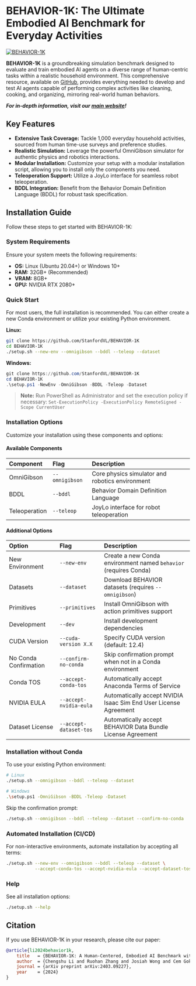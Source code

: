 # BEHAVIOR-1K: The Ultimate Embodied AI Benchmark for Everyday Activities

[![BEHAVIOR-1K](./docs/assets/readme_splash_logo.png)](https://github.com/StanfordVL/BEHAVIOR-1K)

**BEHAVIOR-1K** is a groundbreaking simulation benchmark designed to evaluate and train embodied AI agents on a diverse range of human-centric tasks within a realistic household environment. This comprehensive resource, available on [GitHub](https://github.com/StanfordVL/BEHAVIOR-1K), provides everything needed to develop and test AI agents capable of performing complex activities like cleaning, cooking, and organizing, mirroring real-world human behaviors.

***For in-depth information, visit our [main website](https://behavior.stanford.edu/)!***

## Key Features

*   **Extensive Task Coverage:** Tackle 1,000 everyday household activities, sourced from human time-use surveys and preference studies.
*   **Realistic Simulation:** Leverage the powerful OmniGibson simulator for authentic physics and robotics interactions.
*   **Modular Installation:** Customize your setup with a modular installation script, allowing you to install only the components you need.
*   **Teleoperation Support:** Utilize a JoyLo interface for seamless robot teleoperation.
*   **BDDL Integration:** Benefit from the Behavior Domain Definition Language (BDDL) for robust task specification.

## Installation Guide

Follow these steps to get started with BEHAVIOR-1K:

### System Requirements

Ensure your system meets the following requirements:

*   **OS:** Linux (Ubuntu 20.04+) or Windows 10+
*   **RAM:** 32GB+ (Recommended)
*   **VRAM:** 8GB+
*   **GPU:** NVIDIA RTX 2080+

### Quick Start

For most users, the full installation is recommended. You can either create a new Conda environment or utilize your existing Python environment.

**Linux:**

```bash
git clone https://github.com/StanfordVL/BEHAVIOR-1K
cd BEHAVIOR-1K
./setup.sh --new-env --omnigibson --bddl --teleop --dataset
```

**Windows:**

```powershell
git clone https://github.com/StanfordVL/BEHAVIOR-1K
cd BEHAVIOR-1K
.\setup.ps1 -NewEnv -OmniGibson -BDDL -Teleop -Dataset
```

> **Note:** Run PowerShell as Administrator and set the execution policy if necessary: `Set-ExecutionPolicy -ExecutionPolicy RemoteSigned -Scope CurrentUser`

### Installation Options

Customize your installation using these components and options:

#### Available Components

| Component        | Flag             | Description                                  |
| :--------------- | :--------------- | :------------------------------------------- |
| OmniGibson       | `--omnigibson`   | Core physics simulator and robotics environment |
| BDDL             | `--bddl`         | Behavior Domain Definition Language        |
| Teleoperation    | `--teleop`       | JoyLo interface for robot teleoperation      |

#### Additional Options

| Option                     | Flag                      | Description                                                                     |
| :------------------------- | :------------------------ | :------------------------------------------------------------------------------ |
| New Environment            | `--new-env`               | Create a new Conda environment named `behavior` (requires Conda)                  |
| Datasets                   | `--dataset`               | Download BEHAVIOR datasets (requires `--omnigibson`)                             |
| Primitives                 | `--primitives`            | Install OmniGibson with action primitives support                               |
| Development                | `--dev`                   | Install development dependencies                                                |
| CUDA Version               | `--cuda-version X.X`      | Specify CUDA version (default: 12.4)                                             |
| No Conda Confirmation      | `--confirm-no-conda`      | Skip confirmation prompt when not in a Conda environment                         |
| Conda TOS                  | `--accept-conda-tos`      | Automatically accept Anaconda Terms of Service                                    |
| NVIDIA EULA                | `--accept-nvidia-eula`    | Automatically accept NVIDIA Isaac Sim End User License Agreement                  |
| Dataset License            | `--accept-dataset-tos`    | Automatically accept BEHAVIOR Data Bundle License Agreement                       |

### Installation without Conda

To use your existing Python environment:

```bash
# Linux
./setup.sh --omnigibson --bddl --teleop --dataset

# Windows
.\setup.ps1 -OmniGibson -BDDL -Teleop -Dataset
```

Skip the confirmation prompt:

```bash
./setup.sh --omnigibson --bddl --teleop --dataset --confirm-no-conda
```

### Automated Installation (CI/CD)

For non-interactive environments, automate installation by accepting all terms:

```bash
./setup.sh --new-env --omnigibson --bddl --teleop --dataset \
           --accept-conda-tos --accept-nvidia-eula --accept-dataset-tos
```

### Help

See all installation options:

```bash
./setup.sh --help
```

## Citation

If you use BEHAVIOR-1K in your research, please cite our paper:

```bibtex
@article{li2024behavior1k,
    title   = {BEHAVIOR-1K: A Human-Centered, Embodied AI Benchmark with 1,000 Everyday Activities and Realistic Simulation},
    author  = {Chengshu Li and Ruohan Zhang and Josiah Wong and Cem Gokmen and Sanjana Srivastava and Roberto Martín-Martín and Chen Wang and Gabrael Levine and Wensi Ai and Benjamin Martinez and Hang Yin and Michael Lingelbach and Minjune Hwang and Ayano Hiranaka and Sujay Garlanka and Arman Aydin and Sharon Lee and Jiankai Sun and Mona Anvari and Manasi Sharma and Dhruva Bansal and Samuel Hunter and Kyu-Young Kim and Alan Lou and Caleb R Matthews and Ivan Villa-Renteria and Jerry Huayang Tang and Claire Tang and Fei Xia and Yunzhu Li and Silvio Savarese and Hyowon Gweon and C. Karen Liu and Jiajun Wu and Li Fei-Fei},
    journal = {arXiv preprint arXiv:2403.09227},
    year    = {2024}
}
```
